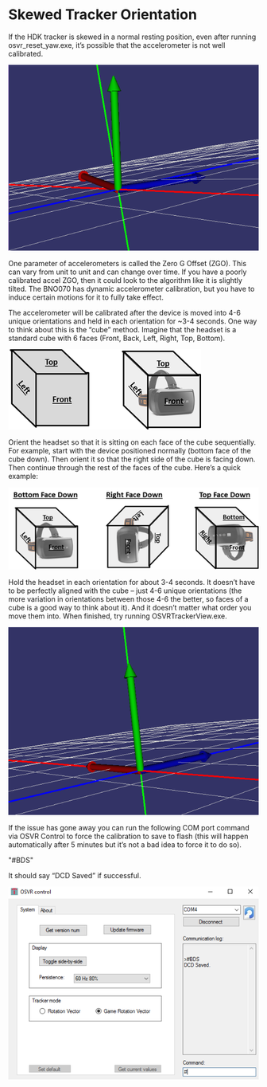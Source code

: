 # Skewed Tracker Orientation
If the HDK tracker is skewed in a normal resting position, even after running osvr_reset_yaw.exe, it’s possible that the accelerometer is not well calibrated.

![Skewed Tracker](./images/skewed_tracker.png)

One parameter of accelerometers is called the Zero G Offset (ZGO).  This can vary from unit to unit and can change over time.  If you have a poorly calibrated accel ZGO, then it could look to the algorithm like it is slightly tilted.  The BNO070 has dynamic accelerometer calibration, but you have to induce certain motions for it to fully take effect. 

The accelerometer will be calibrated after the device is moved into 4-6 unique orientations and held in each orientation for ~3-4 seconds.  One way to think about this is the “cube” method.  Imagine that the headset is a standard cube with 6 faces (Front, Back, Left, Right, Top, Bottom).

![HDK Cubes](./images/hdk_cubes_1.png)

Orient the headset so that it is sitting on each face of the cube sequentially.  For example, start with the device positioned normally (bottom face of the cube down).  Then orient it so that the right side of the cube is facing down.  Then continue through the rest of the faces of the cube.  Here’s a quick example:

![HDK Cubes](./images/hdk_cubes_2.png)

Hold the headset in each orientation for about 3-4 seconds. It doesn’t have to be perfectly aligned with the cube – just 4-6 unique orientations (the more variation in orientations between those 4-6 the better, so faces of a cube is a good way to think about it).  And it doesn’t matter what order you move them into. 
When finished, try running OSVRTrackerView.exe.

![Fixed Tracker](./images/fixed_tracker.png)
 
If the issue has gone away you can run the following COM port command via OSVR Control to force the calibration to save to flash (this will happen automatically after 5 minutes but it’s not a bad idea to force it to do so).
 
"#BDS"
 
It should say “DCD Saved” if successful.

![BDS Command](./images/bds_command.png)

